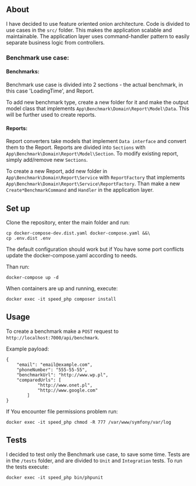 ## About
I have decided to use feature oriented onion architecture. Code is divided to use cases in the `src/` folder.
This makes the application scalable and maintainable. The application layer uses command-handler pattern
to easily separate business logic from controllers.

### Benchmark use case:

#### Benchmarks:
Benchmark use case is divided into 2 sections - the actual benchmark, in this case 'LoadingTime', and Report.

To add new benchmark type, create a new folder for it and make the output model class that implements 
`App\Benchmark\Domain\Report\Model\Data`. This will be further used to create reports.

#### Reports:
Report converters take models that implement `Data interface` and convert them to the Report. Reports are divided into 
`Sections` with `App\Benchmark\Domain\Report\Model\Section`. To modify existing report, simply add/remove new `Sections`.

To create a new Report, add new folder in `App\Benchmark\Domain\Report\Service` with `ReportFactory` that
implements `App\Benchmark\Domain\Report\Service\ReportFactory`. Than make a new `Create*BenchmarkCommand` and `Handler` 
in the application layer.


## Set up

Clone the repository, enter the main folder and run:

```
cp docker-compose-dev.dist.yaml docker-compose.yaml &&\
cp .env.dist .env
```

The default configuration should work but if You have some port conflicts
update the docker-compose.yaml according to needs.

Than run:
```
docker-compose up -d
```

When containers are up and running, execute:
```
docker exec -it speed_php composer install
```

## Usage

To create a benchmark make a `POST` request to `http://localhost:7000/api/benchmark`.

Example payload:
```
{
	"email": "email@example.com",
	"phoneNumber": "555-55-55",
	"benchmarkUrl": "http://www.wp.pl",
	"comparedUrls": [
			"http://www.onet.pl",
			"http://www.google.com"
		]
}
```

If You encounter file permissions problem run: 
```
docker exec -it speed_php chmod -R 777 /var/www/symfony/var/log
```

## Tests
I decided to test only the Benchmark use case, to save some time. Tests are in the `/tests` folder, and are divided
to `Unit` and `Integration` tests. To run the tests execute:

```
docker exec -it speed_php bin/phpunit
```